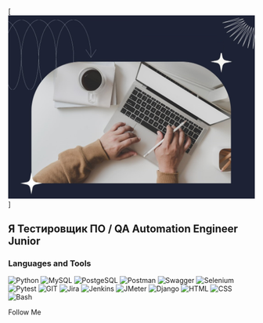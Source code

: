 [![Header](https://github.com/Sergey28290/sergey28290/blob/master/static/%D0%91%D0%B5%D0%B7%D1%8B%D0%BC%D1%8F%D0%BD%D0%BD%D1%8B%D0%B9.png)]

## Я Тестировщик ПО / QA Automation Engineer Junior

### Languages and Tools
![Python](https://img.shields.io/badge/-Python-CFD0D2?style=for-the-badge&logo=python&logoColor=3776AB)
![MySQL](https://img.shields.io/badge/-MySQL-CFD0D2?style=for-the-badge&logo=mysql&logoColor=4479A1)
![PostgeSQL](https://img.shields.io/badge/-PostgeSQL-CFD0D2?style=for-the-badge&logo=postgresql&logoColor=4169E1)
![Postman](https://img.shields.io/badge/-Postman-CFD0D2?style=for-the-badge&logo=postman&logoColor=FF6C37)
![Swagger](https://img.shields.io/badge/-Swagger-CFD0D2?style=for-the-badge&logo=swagger&logoColor=85EA2D)
![Selenium](https://img.shields.io/badge/-Selenium-CFD0D2?style=for-the-badge&logo=selenium&logoColor=43B02A)
![Pytest](https://img.shields.io/badge/-Pytest-CFD0D2?style=for-the-badge&logo=pytest&logoColor=0A9EDC)
![GIT](https://img.shields.io/badge/-GIT-CFD0D2?style=for-the-badge&logo=git&logoColor=F05032)
![Jira](https://img.shields.io/badge/-Jira-CFD0D2?style=for-the-badge&logo=jira&logoColor=0052CC)
![Jenkins](https://img.shields.io/badge/-Jenkins-CFD0D2?style=for-the-badge&logo=jenkins&logoColor=D24939)
![JMeter](https://img.shields.io/badge/-JMeter-CFD0D2?style=for-the-badge&logo=apachejmeter&logoColor=D22128)
![Django](https://img.shields.io/badge/-Django-CFD0D2?style=for-the-badge&logo=django&logoColor=092E20)
![HTML](https://img.shields.io/badge/-HTML-CFD0D2?style=for-the-badge&logo=html5&logoColor=E34F26)
![CSS](https://img.shields.io/badge/-CSS-CFD0D2?style=for-the-badge&logo=css3&logoColor=1572B6)
![Bash](https://img.shields.io/badge/-Bash-CFD0D2?style=for-the-badge&logo=gnubash&logoColor=4EAA25)

Follow Me
